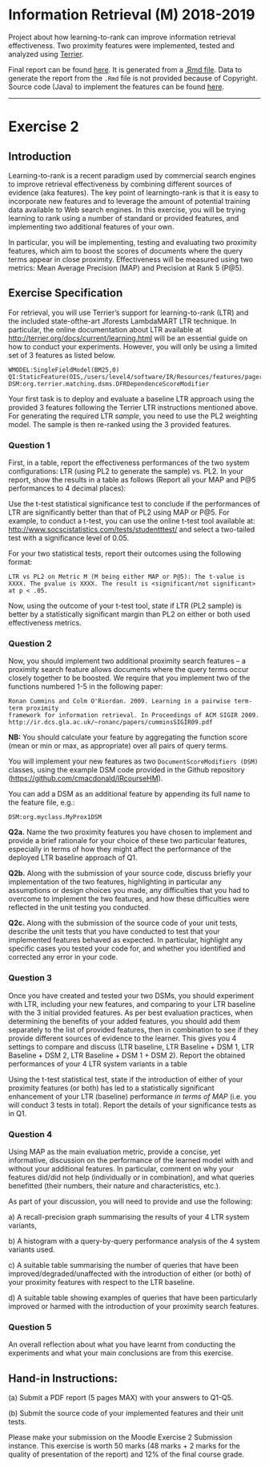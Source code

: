 # Information Retrieval (M) 2018-2019

Project about how learning-to-rank can improve information retrieval effectiveness. Two proximity features were implemented, tested and analyzed using [Terrier](http://terrier.org/docs/current/learning.html).

Final report can be found [here](2419105v.pdf). It is generated from a [.Rmd file](2419105v.Rmd). Data to generate the report from the `.Rmd` file is not provided because of Copyright. Source code (Java) to implement the features can be found [here](terrier). 

--------------------

# Exercise 2

## Introduction
Learning-to-rank is a recent paradigm used by commercial search engines to improve retrieval effectiveness by combining different sources of evidence (aka features). The key point of learningto-rank is that it is easy to incorporate new features and to leverage the amount of potential training data available to Web search engines. In this exercise, you will be trying learning to rank using a number of standard or provided features, and implementing two additional features of your own.

In particular, you will be implementing, testing and evaluating two proximity features, which aim to boost the scores of documents where the query terms appear in close proximity. Effectiveness will be measured using two metrics: Mean Average Precision (MAP) and Precision at Rank 5 (P@5).

## Exercise Specification
For retrieval, you will use Terrier’s support for learning-to-rank (LTR) and the included state-ofthe-art Jforests LambdaMART LTR technique. In particular, the online documentation about LTR available at http://terrier.org/docs/current/learning.html will be an essential guide on how to conduct your experiments. However, you will only be using a limited set of 3 features as listed
below. 

```
WMODEL:SingleFieldModel(BM25,0)
QI:StaticFeature(OIS,/users/level4/software/IR/Resources/features/pagerank.oos.gz)
DSM:org.terrier.matching.dsms.DFRDependenceScoreModifier
```

Your first task is to deploy and evaluate a baseline LTR approach using the provided 3 features following the Terrier LTR instructions mentioned above. For generating the required LTR *sample*, you need to use the PL2 weighting model. The sample is then re-ranked using the 3 provided features.

### Question 1
First, in a table, report the effectiveness performances of the two system configurations: LTR (using PL2 to generate the sample) vs. PL2. In your report, show the results in a table as follows (Report all your MAP and P@5 performances to 4 decimal places): 

Use the t-test statistical significance test to conclude if the performances of LTR are significantly better than that of PL2 using MAP or P@5. For example, to conduct a t-test, you can use the online t-test tool available at:
http://www.socscistatistics.com/tests/studentttest/ and select a two-tailed test with a significance level of 0.05.

For your two statistical tests, report their outcomes using the following format:

`LTR vs PL2 on Metric M (M being either MAP or P@5): The t-value is XXXX. The pvalue is XXXX. The result is <significant/not significant> at p < .05.`

Now, using the outcome of your t-test tool, state if LTR (PL2 sample) is better by a statistically significant margin than PL2 on either or both used effectiveness metrics.

### Question 2
Now, you should implement two additional proximity search features – a proximity search feature allows documents where the query terms occur closely together to be boosted. We require that you implement two of the functions numbered 1-5 in the following paper:

```
Ronan Cummins and Colm O'Riordan. 2009. Learning in a pairwise term-term proximity
framework for information retrieval. In Proceedings of ACM SIGIR 2009.
http://ir.dcs.gla.ac.uk/~ronanc/papers/cumminsSIGIR09.pdf
```

**NB:** You should calculate your feature by aggregating the function score (mean or min or max, as appropriate) over all pairs of query terms.

You will implement your new features as two `DocumentScoreModifiers (DSM)` classes, using the example DSM code provided in the Github repository (https://github.com/cmacdonald/IRcourseHM).

You can add a DSM as an additional feature by appending its full name to the feature file, e.g.:

```
DSM:org.myclass.MyProx1DSM
```

**Q2a.** Name the two proximity features you have chosen to implement and provide a brief rationale for your choice of these two particular features, especially in terms of how they might affect the performance of the deployed LTR baseline approach of Q1.

**Q2b.** Along with the submission of your source code, discuss briefly your implementation of the two features, highlighting in particular any assumptions or design choices you made, any difficulties that you had to overcome to implement the two features, and how these difficulties were reflected in the unit testing you conducted.

**Q2c.** Along with the submission of the source code of your unit tests, describe the unit tests that you have conducted to test that your implemented features behaved as expected. In particular, highlight any specific cases you tested your code for, and whether you identified and corrected any error in your code.

### Question 3
Once you have created and tested your two DSMs, you should experiment with LTR, including your new features, and comparing to your LTR baseline with the 3 initial provided features. As per best evaluation practices, when determining the benefits of your added features, you should add them separately to the list of provided features, then in combination to see if they provide different sources of evidence to the learner. This gives you 4 settings to compare and discuss (LTR baseline,
LTR Baseline + DSM 1, LTR Baseline + DSM 2, LTR Baseline + DSM 1 + DSM 2). Report the obtained performances of your 4 LTR system variants in a table

Using the t-test statistical test, state if the introduction of either of your proximity features (or both) has led to a statistically significant enhancement of your LTR (baseline) performance *in terms of MAP* (i.e. you will conduct 3 tests in total). Report the details of your significance tests as in Q1.

### Question 4
Using MAP as the main evaluation metric, provide a concise, yet informative, discussion on the performance of the learned model with and without your additional features. In particular, comment on why your features did/did not help (individually or in combination), and what queries benefitted (their numbers, their nature and characteristics, etc.).

As part of your discussion, you will need to provide and use the following:

a) A recall-precision graph summarising the results of your 4 LTR system variants,

b) A histogram with a query-by-query performance analysis of the 4 system variants used.

c) A suitable table summarising the number of queries that have been improved/degraded/unaffected with the introduction of either (or both) of your proximity
features with respect to the LTR baseline.

d) A suitable table showing examples of queries that have been particularly improved or harmed with the introduction of your proximity search features.

### Question 5
An overall reflection about what you have learnt from conducting the experiments and what your main conclusions are from this exercise.

## Hand-in Instructions:
(a) Submit a PDF report (5 pages MAX) with your answers to Q1-Q5.

(b) Submit the source code of your implemented features and their unit tests.

Please make your submission on the Moodle Exercise 2 Submission instance. This exercise is worth 50 marks (48 marks + 2 marks for the quality of presentation of the report) and 12% of the final course grade.